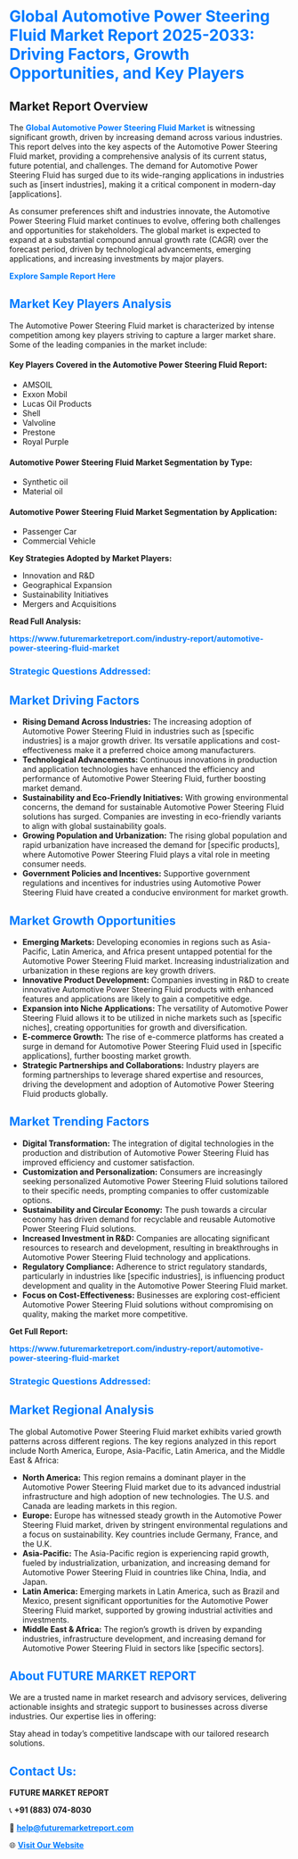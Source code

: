 <h1 style="color: #007BFF;">Global Automotive Power Steering Fluid Market Report 2025-2033: Driving Factors, Growth Opportunities, and Key Players</h1>

<section id="overview">
<h2>Market Report Overview</h2>
<p>The <a href="https://www.futuremarketreport.com/industry-report/automotive-power-steering-fluid-market" style="color: #007BFF; text-decoration: none;"><strong>Global Automotive Power Steering Fluid Market</strong></a> is witnessing significant growth, driven by increasing demand across various industries. This report delves into the key aspects of the Automotive Power Steering Fluid market, providing a comprehensive analysis of its current status, future potential, and challenges. The demand for Automotive Power Steering Fluid has surged due to its wide-ranging applications in industries such as [insert industries], making it a critical component in modern-day [applications].</p>
<p>As consumer preferences shift and industries innovate, the Automotive Power Steering Fluid market continues to evolve, offering both challenges and opportunities for stakeholders. The global market is expected to expand at a substantial compound annual growth rate (CAGR) over the forecast period, driven by technological advancements, emerging applications, and increasing investments by major players.</p>
</section>

<section id="overview">
<p><a href="https://www.futuremarketreport.com/request-sample/reportId=48199" style="color: #007BFF; text-decoration: none;"><strong>Explore Sample Report Here</strong></a></p>
</section>

<section id="key-players">
<h2 style="color: #007BFF;">Market Key Players Analysis</h2>
<p>The Automotive Power Steering Fluid market is characterized by intense competition among key players striving to capture a larger market share. Some of the leading companies in the market include:</p>
<h4>Key Players Covered in the Automotive Power Steering Fluid Report:</h4>
<ul><li>AMSOIL</li><li>Exxon Mobil</li><li>Lucas Oil Products</li><li>Shell</li><li>Valvoline</li><li>Prestone</li><li>Royal Purple</li></ul>
<h4>Automotive Power Steering Fluid Market Segmentation by Type:</h4>
<ul><li>Synthetic oil</li><li>Material oil</li></ul>

<h4>Automotive Power Steering Fluid Market Segmentation by Application:</h4>
<ul><li>Passenger Car</li><li>Commercial Vehicle</li></ul>
<p><strong>Key Strategies Adopted by Market Players:</strong></p>
<ul>
<li>Innovation and R&D</li>
<li>Geographical Expansion</li>
<li>Sustainability Initiatives</li>
<li>Mergers and Acquisitions</li>
</ul>
</section>

<section>
<p><strong>Read Full Analysis: </strong></p><a href="https://www.futuremarketreport.com/industry-report/automotive-power-steering-fluid-market" style="color: #007BFF; text-decoration: none;"><strong>https://www.futuremarketreport.com/industry-report/automotive-power-steering-fluid-market</strong></a>
<h3 style="color: #007BFF;">Strategic Questions Addressed:</h3>
</section>

<section id="driving-factors">
<h2 style="color: #007BFF;">Market Driving Factors</h2>
<ul>
<li><strong>Rising Demand Across Industries:</strong> The increasing adoption of Automotive Power Steering Fluid in industries such as [specific industries] is a major growth driver. Its versatile applications and cost-effectiveness make it a preferred choice among manufacturers.</li>
<li><strong>Technological Advancements:</strong> Continuous innovations in production and application technologies have enhanced the efficiency and performance of Automotive Power Steering Fluid, further boosting market demand.</li>
<li><strong>Sustainability and Eco-Friendly Initiatives:</strong> With growing environmental concerns, the demand for sustainable Automotive Power Steering Fluid solutions has surged. Companies are investing in eco-friendly variants to align with global sustainability goals.</li>
<li><strong>Growing Population and Urbanization:</strong> The rising global population and rapid urbanization have increased the demand for [specific products], where Automotive Power Steering Fluid plays a vital role in meeting consumer needs.</li>
<li><strong>Government Policies and Incentives:</strong> Supportive government regulations and incentives for industries using Automotive Power Steering Fluid have created a conducive environment for market growth.</li>
</ul>
</section>

<section id="growth-opportunities">
<h2 style="color: #007BFF;">Market Growth Opportunities</h2>
<ul>
<li><strong>Emerging Markets:</strong> Developing economies in regions such as Asia-Pacific, Latin America, and Africa present untapped potential for the Automotive Power Steering Fluid market. Increasing industrialization and urbanization in these regions are key growth drivers.</li>
<li><strong>Innovative Product Development:</strong> Companies investing in R&D to create innovative Automotive Power Steering Fluid products with enhanced features and applications are likely to gain a competitive edge.</li>
<li><strong>Expansion into Niche Applications:</strong> The versatility of Automotive Power Steering Fluid allows it to be utilized in niche markets such as [specific niches], creating opportunities for growth and diversification.</li>
<li><strong>E-commerce Growth:</strong> The rise of e-commerce platforms has created a surge in demand for Automotive Power Steering Fluid used in [specific applications], further boosting market growth.</li>
<li><strong>Strategic Partnerships and Collaborations:</strong> Industry players are forming partnerships to leverage shared expertise and resources, driving the development and adoption of Automotive Power Steering Fluid products globally.</li>
</ul>
</section>

<section id="trending-factors">
<h2 style="color: #007BFF;">Market Trending Factors</h2>
<ul>
<li><strong>Digital Transformation:</strong> The integration of digital technologies in the production and distribution of Automotive Power Steering Fluid has improved efficiency and customer satisfaction.</li>
<li><strong>Customization and Personalization:</strong> Consumers are increasingly seeking personalized Automotive Power Steering Fluid solutions tailored to their specific needs, prompting companies to offer customizable options.</li>
<li><strong>Sustainability and Circular Economy:</strong> The push towards a circular economy has driven demand for recyclable and reusable Automotive Power Steering Fluid solutions.</li>
<li><strong>Increased Investment in R&D:</strong> Companies are allocating significant resources to research and development, resulting in breakthroughs in Automotive Power Steering Fluid technology and applications.</li>
<li><strong>Regulatory Compliance:</strong> Adherence to strict regulatory standards, particularly in industries like [specific industries], is influencing product development and quality in the Automotive Power Steering Fluid market.</li>
<li><strong>Focus on Cost-Effectiveness:</strong> Businesses are exploring cost-efficient Automotive Power Steering Fluid solutions without compromising on quality, making the market more competitive.</li>
</ul>
</section>

<section>
<p><strong>Get Full Report: </strong></p><a href="https://www.futuremarketreport.com/industry-report/automotive-power-steering-fluid-market" style="color: #007BFF; text-decoration: none;"><strong>https://www.futuremarketreport.com/industry-report/automotive-power-steering-fluid-market</strong></a>
<h3 style="color: #007BFF;">Strategic Questions Addressed:</h3>
</section>


<section id="regional-analysis">
<h2 style="color: #007BFF;">Market Regional Analysis</h2>
<p>The global Automotive Power Steering Fluid market exhibits varied growth patterns across different regions. The key regions analyzed in this report include North America, Europe, Asia-Pacific, Latin America, and the Middle East & Africa:</p>
<ul>
<li><strong>North America:</strong> This region remains a dominant player in the Automotive Power Steering Fluid market due to its advanced industrial infrastructure and high adoption of new technologies. The U.S. and Canada are leading markets in this region.</li>
<li><strong>Europe:</strong> Europe has witnessed steady growth in the Automotive Power Steering Fluid market, driven by stringent environmental regulations and a focus on sustainability. Key countries include Germany, France, and the U.K.</li>
<li><strong>Asia-Pacific:</strong> The Asia-Pacific region is experiencing rapid growth, fueled by industrialization, urbanization, and increasing demand for Automotive Power Steering Fluid in countries like China, India, and Japan.</li>
<li><strong>Latin America:</strong> Emerging markets in Latin America, such as Brazil and Mexico, present significant opportunities for the Automotive Power Steering Fluid market, supported by growing industrial activities and investments.</li>
<li><strong>Middle East & Africa:</strong> The region’s growth is driven by expanding industries, infrastructure development, and increasing demand for Automotive Power Steering Fluid in sectors like [specific sectors].</li>
</ul>
</section>

<footer>
<h2 style="color: #007BFF;">About FUTURE MARKET REPORT</h2>
<p>We are a trusted name in market research and advisory services, delivering actionable insights and strategic support to businesses across diverse industries. Our expertise lies in offering:</p>

<p>Stay ahead in today’s competitive landscape with our tailored research solutions.</p>

<h2 style="color: #007BFF;">Contact Us:</h2>
<p><strong>FUTURE MARKET REPORT</strong></p>
<p>📞 <strong>+91 (883) 074-8030</strong></p>
<p>📧 <strong><a href="mailto:help@futuremarketreport.com" style="color: #007BFF;">help@futuremarketreport.com</a></strong></p>
<p>🌐 <strong><a href="https://www.futuremarketreport.com/" style="color: #007BFF;">Visit Our Website</a></strong></p>
</footer>